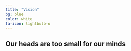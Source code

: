 ```yaml
---
title: "Vision"
bg: blue
color: white
fa-icon: lightbulb-o
---
```


## Our heads are too small for our minds

